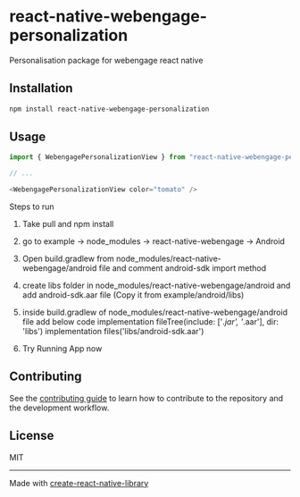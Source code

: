 # react-native-webengage-personalization

Personalisation package for webengage react native

## Installation

```sh
npm install react-native-webengage-personalization
```

## Usage

```js
import { WebengagePersonalizationView } from "react-native-webengage-personalization";

// ...

<WebengagePersonalizationView color="tomato" />

```
Steps to run 
1. Take pull and npm install
2. go to example -> node_modules -> react-native-webengage -> Android
3. Open build.gradlew from node_modules/react-native-webengage/android file and comment android-sdk import method 
4. create libs folder in node_modules/react-native-webengage/android  and add android-sdk.aar file (Copy it from example/android/libs)
5. inside build.gradlew of node_modules/react-native-webengage/android file add below code
  implementation fileTree(include: ['*.jar', '*.aar'], dir: 'libs')
  implementation files('libs/android-sdk.aar')
 
6. Try Running App now

## Contributing

See the [contributing guide](CONTRIBUTING.md) to learn how to contribute to the repository and the development workflow.

## License

MIT

---

Made with [create-react-native-library](https://github.com/callstack/react-native-builder-bob)
